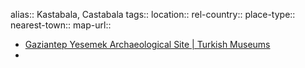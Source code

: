 alias:: Kastabala, Castabala
tags::
location::
rel-country::
place-type::
nearest-town::
map-url::
- [Gaziantep Yesemek Archaeological Site | Turkish Museums](https://turkishmuseums.com/museum/detail/2051-gaziantep-yesemek-archaeological-site/2051/4)
-
